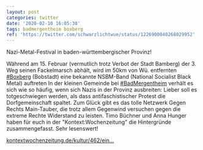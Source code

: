 ```yaml
---
layout: post
categories: twitter
date: '2020-02-10 16:05:38'
tags: badmergentheim boxberg
ref: 'https://twitter.com/schwarzlichtwue/status/1226900040268029952'
---
```

Nazi-Metal-Festival in baden-württembergischer Provinz!

Während am 15. Februar (vermutlich trotz Verbot der Stadt Bamberg) der 3. Weg seinen Fackelmarsch abhält, wird im 50km von Wü. entfernten [#Boxberg](/t/boxberg) (Bobstadt) eine bekannte NSBM-Band (National Socialist Black Metal) auftreten
In der kleinen Gemeinde bei [#BadMergentheim](/t/badmergentheim) verhält es sich wie so häufig, wenn sich Nazis in der Provinz ausbreiten: Lieber soll es totgeschwiegen werden, als dass antifaschistischer Protest die Dorfgemeinschaft spaltet.
Zum Glück gibt es das tolle Netzwerk Gegen Rechts Main-Tauber, die trotz allem Gegenwind versuchen gegen die extreme Rechte Widerstand zu leisten.
Timo Büchner und Anna Hunger haben für euch in der "Kontext:Wochenzeitung" die Hintergründe zusammengefasst. Sehr lesenswert!



[kontextwochenzeitung.de/kultur/462/ein…](https://www.kontextwochenzeitung.de/kultur/462/eine-truegerische-idylle-6496.html)